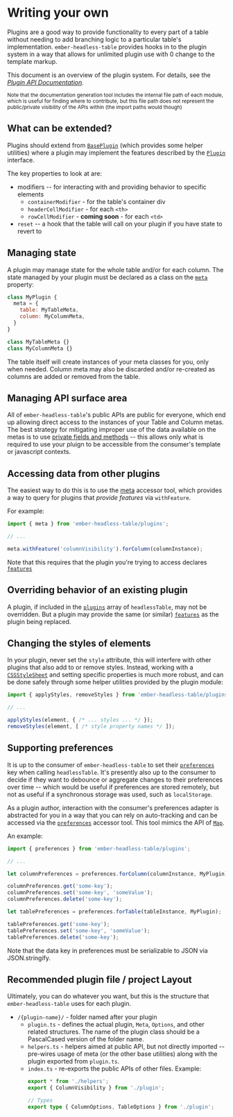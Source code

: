# Writing your own

Plugins are a good way to provide functionality to every part of a table without needing to add branching logic to a particular table's implementation.
`ember-headless-table` provides hooks in to the plugin system in a way that allows for unlimited plugin use with 0 change to the template markup.


This document is an overview of the plugin system. For details, see the _[Plugin API Documentation][docs-plugins]_.

<small>Note that the documentation generation tool includes the internal file path of each module, which is useful for finding where to contribute, but this file path does not represent the public/private visibility of the APIs within (the import paths would though)</small>

[docs-plugins]: /api/modules/plugins
[docs-table-option-plugins]: /api/interfaces/index.TableConfig#plugins
[docs-table-options-preferences]: /api/interfaces/index.TableConfig#preferences
[docs-base-plugin]: /api/classes/plugins__private_base.BasePlugin
[docs-plugin-interface]: /api/interfaces/plugins.Plugin
[docs-plugin-meta]: /api/interfaces/plugins.Plugin#meta
[docs-plugin-features]: /api/interfaces/plugins.Plugin#features
[docs-plugin-api-meta]: /api/variables/plugins__private_base.meta
[docs-plugin-api-preferences]: /api/variables/plugins__private_base.preferences
[mdn-private-features]: https://developer.mozilla.org/en-US/docs/Web/JavaScript/Reference/Classes/Private_class_fields
[mdn-CSSStylesheet]: https://developer.mozilla.org/en-US/docs/Web/API/CSSStyleSheet
[mdn-Map]: https://developer.mozilla.org/en-US/docs/Web/JavaScript/Reference/Global_Objects/Map

## What can be extended?

Plugins should extend from [`BasePlugin`][docs-base-plugin] (which provides some helper utilities) where a plugin may implement the features described by the [`Plugin`][docs-plugin-interface] interface.

The key properties to look at are:

- modifiers -- for interacting with and providing behavior to specific elements
  - `containerModifier` - for the table's container div
  - `headerCellModifier` - for each `<th>`
  - `rowCellModifier` - **coming soon** - for each `<td>`
- `reset` -- a hook that the table will call on your plugin if you have state to revert to

## Managing state

A plugin may manage state for the whole table and/or for each column.
The state managed by your plugin must be declared as a class on the [`meta`][docs-plugin-meta] property:
```js
class MyPlugin {
  meta = {
    table: MyTableMeta,
    column: MyColumnMeta,
  }
}

class MyTableMeta {}
class MyColumnMeta {}
```

The table itself will create instances of your meta classes for you, only when needed.
Column meta may also be discarded and/or re-created as columns are added or removed from the table.

## Managing API surface area

All of `ember-headless-table`'s public APIs are public for everyone, which end up allowing direct access to the instances of your Table and Column metas.
The best strategy for mitigating improper use of the data available on the metas is to use [private fields and methods][mdn-private-features] -- this allows only what is required to use your pluign to be accessible from the consumer's template or javascript contexts.

## Accessing data from other plugins

The easiest way to do this is to use the [meta][docs-plugin-api-meta] accessor tool, which provides a way to query for plugins that _provide features_ via `withFeature`.

For example:

```js
import { meta } from 'ember-headless-table/plugins';

// ...

meta.withFeature('columnVisibility').forColumn(columnInstance);
```

Note that this requires that the plugin you're trying to access declares [`features`][docs-plugin-features]


## Overriding behavior of an existing plugin

A plugin, if included in the [`plugins`][docs-table-option-plugins] array of `headlessTable`, may not be overridden.
But a plugin may provide the same (or similar) [`features`][docs-plugin-features] as the plugin being replaced.

## Changing the styles of elements

In your plugin, never set the `style` attribute, this will interfere with other plugins that also add to or remove styles.
Instead, working with a [`CSSStyleSheet`][mdn-CSSStylesheet] and setting specific properties is much more robust,
and can be done safely through some helper utilities provided by the plugin module:

```js
import { applyStyles, removeStyles } from 'ember-headless-table/plugins';

// ...

applyStyles(element, { /* ... styles ... */ });
removeStyles(element, [ /* style property names */ ]);
```

## Supporting preferences

It is up to the consumer of `ember-headless-table` to set their [`preferences`][docs-table-options-preferences]
key when calling `headlessTable`.
It's presently also up to the consumer to decide if they want to debounce or aggregate changes
to their preferences over time -- which would be useful if preferences are stored remotely,
but not as useful if a synchronous storage was used, such as `localStorage`.

As a plugin author, interaction with the consumer's preferences adapter is abstracted for you in a way that you can rely on auto-tracking and can be accessed via the [`preferences`][docs-plugin-api-preferences] accessor tool. This tool mimics the API of [`Map`][mdn-Map].

An example:
```js
import { preferences } from 'ember-headless-table/plugins';

// ...

let columnPreferences = preferences.forColumn(columnInstance, MyPlugin);

columnPreferences.get('some-key');
columnPreferences.set('some-key', 'someValue');
columnPreferences.delete('some-key');

let tablePreferences = preferences.forTable(tableInstance, MyPlugin);

tablePreferences.get('some-key');
tablePreferences.set('some-key', 'someValue');
tablePreferences.delete('some-key');
```

Note that the data key in preferences must be serializable to JSON via JSON.stringify.


## Recommended plugin file / project Layout

Ultimately, you can do whatever you want, but this is the structure that `ember-headless-table` uses for each plugin.

- `/{plugin-name}/` - folder named after your plugin
  - `plugin.ts` - defines the actual plugin, `Meta`, `Options`, and other related structures.
      The name of the plugin class should be a PascalCased version of the folder name.
  - `helpers.ts` - helpers aimed at public API, but not directly imported -- pre-wires usage of meta (or the other base utilities) along with the plugin exported from `plugin.ts`.
  - `index.ts` - re-exports the public APIs of other files.
      Example:
      ```ts
      export * from './helpers';
      export { ColumnVisibility } from './plugin';

      // Types
      export type { ColumnOptions, TableOptions } from './plugin';
      ```
